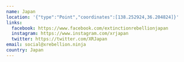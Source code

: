 ```yaml
---
name: Japan
location: '{"type":"Point","coordinates":[138.252924,36.204824]}'
links:
  facebook: https://www.facebook.com/extinctionrebellionjapan
  instagram: https://www.instagram.com/xrjapan
  twitter: https://twitter.com/XRJapan
email: social@xrebellion.ninja
country: Japan
---
```

